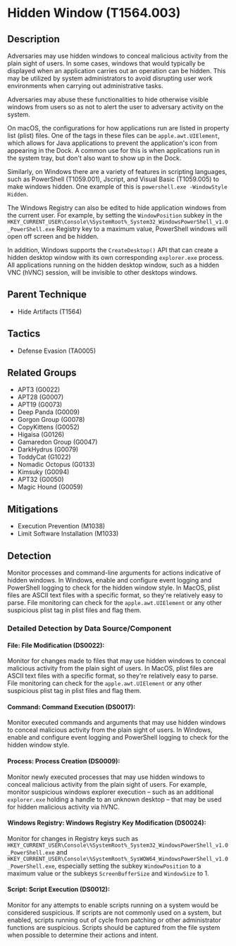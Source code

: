 # Hidden Window (T1564.003)

## Description
Adversaries may use hidden windows to conceal malicious activity from the plain sight of users. In some cases, windows that would typically be displayed when an application carries out an operation can be hidden. This may be utilized by system administrators to avoid disrupting user work environments when carrying out administrative tasks. 

Adversaries may abuse these functionalities to hide otherwise visible windows from users so as not to alert the user to adversary activity on the system.

On macOS, the configurations for how applications run are listed in property list (plist) files. One of the tags in these files can be ```apple.awt.UIElement```, which allows for Java applications to prevent the application's icon from appearing in the Dock. A common use for this is when applications run in the system tray, but don't also want to show up in the Dock.

Similarly, on Windows there are a variety of features in scripting languages, such as PowerShell (T1059.001), Jscript, and Visual Basic (T1059.005) to make windows hidden. One example of this is ```powershell.exe -WindowStyle Hidden```.

The Windows Registry can also be edited to hide application windows from the current user. For example, by setting the `WindowPosition` subkey in the `HKEY_CURRENT_USER\Console\%SystemRoot%_System32_WindowsPowerShell_v1.0_PowerShell.exe` Registry key to a maximum value, PowerShell windows will open off screen and be hidden.

In addition, Windows supports the `CreateDesktop()` API that can create a hidden desktop window with its own corresponding ```explorer.exe``` process.  All applications running on the hidden desktop window, such as a hidden VNC (hVNC) session, will be invisible to other desktops windows.

## Parent Technique
- Hide Artifacts (T1564)

## Tactics
- Defense Evasion (TA0005)

## Related Groups
- APT3 (G0022)
- APT28 (G0007)
- APT19 (G0073)
- Deep Panda (G0009)
- Gorgon Group (G0078)
- CopyKittens (G0052)
- Higaisa (G0126)
- Gamaredon Group (G0047)
- DarkHydrus (G0079)
- ToddyCat (G1022)
- Nomadic Octopus (G0133)
- Kimsuky (G0094)
- APT32 (G0050)
- Magic Hound (G0059)

## Mitigations
- Execution Prevention (M1038)
- Limit Software Installation (M1033)

## Detection
Monitor processes and command-line arguments for actions indicative of hidden windows. In Windows, enable and configure event logging and PowerShell logging to check for the hidden window style. In MacOS, plist files are ASCII text files with a specific format, so they're relatively easy to parse. File monitoring can check for the ```apple.awt.UIElement``` or any other suspicious plist tag in plist files and flag them.

### Detailed Detection by Data Source/Component
#### File: File Modification (DS0022): 
Monitor for changes made to files that may use hidden windows to conceal malicious activity from the plain sight of users. In MacOS, plist files are ASCII text files with a specific format, so they're relatively easy to parse. File monitoring can check for the ```apple.awt.UIElement``` or any other suspicious plist tag in plist files and flag them.

#### Command: Command Execution (DS0017): 
Monitor executed commands and arguments that may use hidden windows to conceal malicious activity from the plain sight of users. In Windows, enable and configure event logging and PowerShell logging to check for the hidden window style.

#### Process: Process Creation (DS0009): 
Monitor newly executed processes that may use hidden windows to conceal malicious activity from the plain sight of users. For example, monitor suspicious windows explorer execution – such as an additional ```explorer.exe``` holding a handle to an unknown desktop – that may be used for hidden malicious activity via hVNC. 

#### Windows Registry: Windows Registry Key Modification (DS0024): 
Monitor for changes in Registry keys such as ` HKEY_CURRENT_USER\Console\%SystemRoot%_System32_WindowsPowerShell_v1.0_PowerShell.exe` and  ` HKEY_CURRENT_USER\Console\%SystemRoot%_SysWOW64_WindowsPowerShell_v1.0_PowerShell.exe `, especially setting the subkey `WindowPosition` to a maximum value or the subkeys `ScreenBufferSize` and `WindowSize` to 1. 

#### Script: Script Execution (DS0012): 
Monitor for any attempts to enable scripts running on a system would be considered suspicious. If scripts are not commonly used on a system, but enabled, scripts running out of cycle from patching or other administrator functions are suspicious. Scripts should be captured from the file system when possible to determine their actions and intent.

